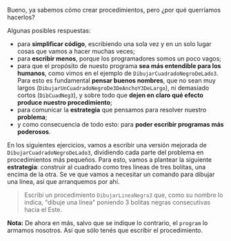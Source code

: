 Bueno, ya sabemos cómo crear procedimientos, pero ¿por qué querríamos hacerlos?

Algunas posibles respuestas:

- para **simplificar código**, escribiendo una sola vez y en un solo lugar cosas que vamos a hacer muchas veces;
- para **escribir menos**, porque los programadores somos un poco vagos;
- para que el propósito de nuesto programa **sea más entendible para los humanos**, como vimos en el ejemplo de `DibujarCuadradoNegroDeLado3`. Para esto es fundamental **pensar buenos nombres**, que no sean muy largos (`DibujarUnCuadradoNegroDe3DeAnchoY3DeLargo`), ni demasiado cortos (`DibCuadNeg3`), y sobre todo que **dejen en claro qué efecto produce nuestro procedimiento**;
- para comunicar la **estrategia** que pensamos para resolver nuestro **problema**;
- y como consecuencia de todo esto: para **poder escribir programas más poderosos**.

En los siguientes ejercicios, vamos a escribir una versión mejorada de `DibujarCuadradoNegroDeLado3`, dividiendo cada parte del problema en procedimientos más pequeños. Para esto, vamos a plantear la siguiente **estrategia**: construir al cuadrado como tres líneas de tres bolitas, una encima de la otra. Se ve que vamos a necesitar un comando para dibujar una línea, así que arranquemos por ahí.

> Escribí un procedimiento `DibujarLineaNegra3` que, como su nombre lo indica, "dibuje una línea" poniendo 3 bolitas negras consecutivas hacia el Este.

**Nota:** De ahora en más, salvo que se indique lo contrario, el `program` lo armamos nosotros. Así que sólo tenés que escribir el procedimiento.